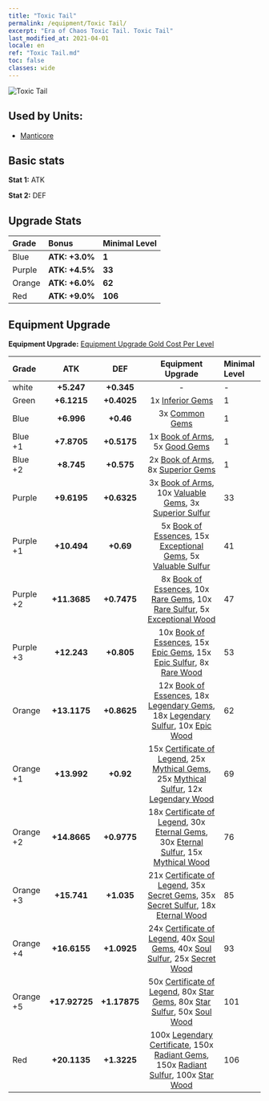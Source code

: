 ```yaml
---
title: "Toxic Tail"
permalink: /equipment/Toxic Tail/
excerpt: "Era of Chaos Toxic Tail. Toxic Tail"
last_modified_at: 2021-04-01
locale: en
ref: "Toxic Tail.md"
toc: false
classes: wide
---
```


  ![Toxic Tail](/images/e/e_7063.png)

## Used by Units:

* [Manticore](/units/Manticore/) 


## Basic stats
 **Stat 1:** ATK

 **Stat 2:** DEF

## Upgrade Stats

  |     Grade    |   Bonus | Minimal Level | 
  |:-------------|:--------|:--------------| 
  | Blue | **ATK: +3.0%** | **1** | 
  | Purple | **ATK: +4.5%** | **33** | 
  | Orange | **ATK: +6.0%** | **62** | 
  | Red | **ATK: +9.0%** | **106** | 


## Equipment Upgrade
 **Equipment Upgrade:** [Equipment Upgrade Gold Cost Per Level](/equipment/EquipmentUpgradeCostPerLevel/) 

  |          Grade      | ATK | DEF | Equipment Upgrade | Minimal Level |
  |:--------------------|:---------:|:---------:|:----------------:|:--------------|
  | white | **+5.247** | **+0.345** | - | - |
  | Green | **+6.1215** | **+0.4025** | 1x [Inferior Gems](/Items/mat_4/) | 1 |
  | Blue | **+6.996** | **+0.46** | 3x [Common Gems](/Items/mat_10/) | 1 |
  | Blue +1 | **+7.8705** | **+0.5175** | 1x [Book of Arms](/Items/mat_18/), 5x [Good Gems](/Items/mat_16/) | 1 |
  | Blue +2 | **+8.745** | **+0.575** | 2x [Book of Arms](/Items/mat_25/), 8x [Superior Gems](/Items/mat_23/) | 1 |
  | Purple | **+9.6195** | **+0.6325** | 3x [Book of Arms](/Items/mat_32/), 10x [Valuable Gems](/Items/mat_30/), 3x [Superior Sulfur](/Items/mat_22/) | 33 |
  | Purple +1 | **+10.494** | **+0.69** | 5x [Book of Essences](/Items/mat_39/), 15x [Exceptional Gems](/Items/mat_37/), 5x [Valuable Sulfur](/Items/mat_29/) | 41 |
  | Purple +2 | **+11.3685** | **+0.7475** | 8x [Book of Essences](/Items/mat_46/), 10x [Rare Gems](/Items/mat_44/), 10x [Rare Sulfur](/Items/mat_43/), 5x [Exceptional Wood](/Items/mat_34/) | 47 |
  | Purple +3 | **+12.243** | **+0.805** | 10x [Book of Essences](/Items/mat_53/), 15x [Epic Gems](/Items/mat_51/), 15x [Epic Sulfur](/Items/mat_50/), 8x [Rare Wood](/Items/mat_41/) | 53 |
  | Orange | **+13.1175** | **+0.8625** | 12x [Book of Essences](/Items/mat_60/), 18x [Legendary Gems](/Items/mat_58/), 18x [Legendary Sulfur](/Items/mat_57/), 10x [Epic Wood](/Items/mat_48/) | 62 |
  | Orange +1 | **+13.992** | **+0.92** | 15x [Certificate of Legend](/Items/mat_67/), 25x [Mythical Gems](/Items/mat_65/), 25x [Mythical Sulfur](/Items/mat_64/), 12x [Legendary Wood](/Items/mat_55/) | 69 |
  | Orange +2 | **+14.8665** | **+0.9775** | 18x [Certificate of Legend](/Items/mat_74/), 30x [Eternal Gems](/Items/mat_72/), 30x [Eternal Sulfur](/Items/mat_71/), 15x [Mythical Wood](/Items/mat_62/) | 76 |
  | Orange +3 | **+15.741** | **+1.035** | 21x [Certificate of Legend](/Items/mat_81/), 35x [Secret Gems](/Items/mat_79/), 35x [Secret Sulfur](/Items/mat_78/), 18x [Eternal Wood](/Items/mat_69/) | 85 |
  | Orange +4 | **+16.6155** | **+1.0925** | 24x [Certificate of Legend](/Items/mat_88/), 40x [Soul Gems](/Items/mat_86/), 40x [Soul Sulfur](/Items/mat_85/), 25x [Secret Wood](/Items/mat_76/) | 93 |
  | Orange +5 | **+17.92725** | **+1.17875** | 50x [Certificate of Legend](/Items/mat_95/), 80x [Star Gems](/Items/mat_93/), 80x [Star Sulfur](/Items/mat_92/), 50x [Soul Wood](/Items/mat_83/) | 101 |
  | Red | **+20.1135** | **+1.3225** | 100x [Legendary Certificate](/Items/mat_102/), 150x [Radiant Gems](/Items/mat_100/), 150x [Radiant Sulfur](/Items/mat_99/), 100x [Star Wood](/Items/mat_90/) | 106 |

